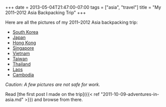 +++
date = 2013-05-04T21:47:00-07:00
tags = ["asia", "travel"]
title = "My 2011–2012 Asia Backpacking Trip"
+++

Here are all the pictures of my 2011&ndash;2012 Asia backpacking trip:

- [South Korea](https://www.dropbox.com/gallery/18866064/1/South%20Korea%202011?h=9a5f74)
- [Japan](https://www.dropbox.com/gallery/18866064/1/Japan%202011?h=6116ec)
- [Hong Kong](https://www.dropbox.com/gallery/18866064/1/Hong%20Kong%202011?h=ed2cbc)
- [Singapore](https://www.dropbox.com/gallery/18866064/1/Singapore%202011?h=4eca07)
- [Vietnam](https://www.dropbox.com/gallery/18866064/1/Vietnam%202011?h=739f41)
- [Taiwan](https://www.dropbox.com/gallery/18866064/1/Taiwan%202011?h=08fa88)
- [Thailand](https://www.dropbox.com/gallery/18866064/1/Thailand%202012?h=47e9e9)
- [Laos](https://www.dropbox.com/gallery/18866064/1/Laos%202012?h=133d12)
- [Cambodia](https://www.dropbox.com/gallery/18866064/1/Cambodia%202012?h=a248de)

*Caution: A few pictures are not safe for work.*

Read [the first post I made on the trip]({{< ref "2011-10-09-adventures-in-asia.md" >}}) and browse from there.
